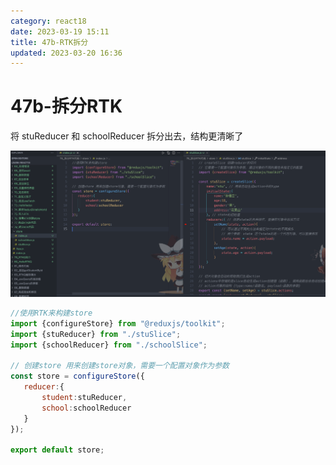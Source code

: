 ```yaml
---
category: react18
date: 2023-03-19 15:11
title: 47b-RTK拆分
updated: 2023-03-20 16:36
---
```


# 47b-拆分RTK

将 stuReducer 和 schoolReducer 拆分出去，结构更清晰了

![](./_images/image-2023-03-19_16-14-11-421-47b-RTK拆分.png)


```js
//使用RTK来构建store
import {configureStore} from "@reduxjs/toolkit";
import {stuReducer} from "./stuSlice";
import {schoolReducer} from "./schoolSlice";

// 创建store 用来创建store对象，需要一个配置对象作为参数
const store = configureStore({
   reducer:{
       student:stuReducer,
       school:schoolReducer
   }
});

export default store;
```